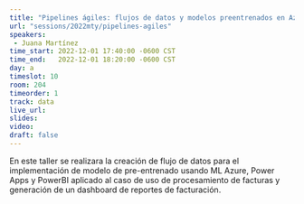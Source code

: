 ```yaml
---
title: "Pipelines ágiles: flujos de datos y modelos preentrenados en Azure"
url: "sessions/2022mty/pipelines-agiles"
speakers:
 - Juana Martínez
time_start: 2022-12-01 17:40:00 -0600 CST
time_end:   2022-12-01 18:20:00 -0600 CST
day: a
timeslot: 10
room: 204
timeorder: 1
track: data 
live_url: 
slides: 
video: 
draft: false
---
```


En este taller se realizara la creación de flujo de datos para el implementación de modelo de pre-entrenado usando ML Azure, Power Apps y PowerBI aplicado al caso de uso de procesamiento de facturas y generación de un dashboard de reportes de facturación.
